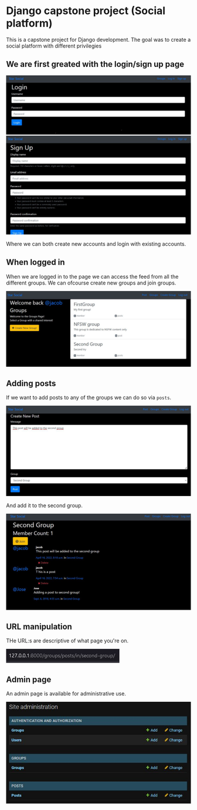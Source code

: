 # Django capstone project (Social platform)
This is a capstone project for Django development. The goal was to create a social platform with different privilegies 

## We are first greated with the login/sign up page
![](./images/login.JPG/)
![](./images/signup.JPG/)

Where we can both create new accounts and login with existing accounts.

## When logged in
When we are logged in to the page we can access the feed from all the different groups. We can ofcourse create new groups and join groups.

![](./images/feed.JPG)

## Adding posts
If we want to add posts to any of the groups we can do so via `posts`.

![](./images/post_creation.JPG)

And add it to the second group. 

![](./images/post_add.JPG)

## URL manipulation
THe URL:s are descriptive of what page you're on.

![](./images/url.jpg)

## Admin page
An admin page is available for administrative use.

![](./images/admin.jpg)
